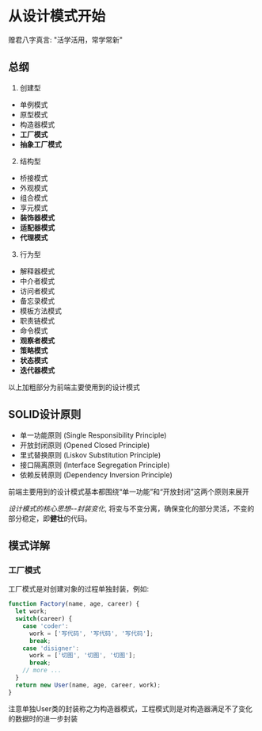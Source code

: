 # 从设计模式开始

[tag]:前端｜基础
[create]:2023-06-08

赠君八字真言: "活学活用，常学常新"

## 总纲

1. 创建型
  - 单例模式
  - 原型模式
  - 构造器模式
  - **工厂模式**
  - **抽象工厂模式**
2. 结构型
  - 桥接模式
  - 外观模式
  - 组合模式
  - 享元模式
  - **装饰器模式**
  - **适配器模式**
  - **代理模式**
3. 行为型
  - 解释器模式
  - 中介者模式
  - 访问者模式
  - 备忘录模式
  - 模板方法模式
  - 职责链模式
  - 命令模式
  - **观察者模式**
  - **策略模式**
  - **状态模式**
  - **迭代器模式**

  以上加粗部分为前端主要使用到的设计模式

  ## SOLID设计原则

  - 单一功能原则 (Single Responsibility Principle)
  - 开放封闭原则 (Opened Closed Principle)
  - 里式替换原则 (Liskov Substitution Principle)
  - 接口隔离原则 (Interface Segregation Principle)
  - 依赖反转原则 (Dependency Inversion Principle)

  前端主要用到的设计模式基本都围绕“单一功能”和“开放封闭”这两个原则来展开

  *设计模式的核心思想--封装变化*, 将变与不变分离，确保变化的部分灵活，不变的部分稳定，即**健壮**的代码。

  ## 模式详解

  ### 工厂模式

  工厂模式是对创建对象的过程单独封装，例如:

  ```js
  function Factory(name, age, career) {
    let work;
    switch(career) {
      case 'coder':
        work = ['写代码', '写代码', '写代码'];
        break;
      case 'disigner':
        work = ['切图', '切图', '切图'];
        break;
      // more ...
    }
    return new User(name, age, career, work);
  }
  ```

  注意单独User类的封装称之为构造器模式，工程模式则是对构造器满足不了变化的数据时的进一步封装